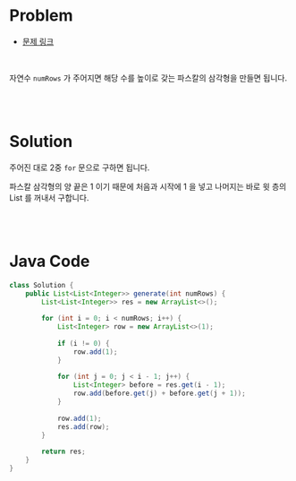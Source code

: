 # Problem

- [문제 링크](https://leetcode.com/problems/pascals-triangle/)

<br>

자연수 `numRows` 가 주어지면 해당 수를 높이로 갖는 파스칼의 삼각형을 만들면 됩니다.

<br><br>

# Solution

주어진 대로 2중 `for` 문으로 구하면 됩니다.

파스칼 삼각형의 양 끝은 1 이기 때문에 처음과 시작에 1 을 넣고 나머지는 바로 윗 층의 List 를 꺼내서 구합니다.

<br><br>

# Java Code

```java
class Solution {
    public List<List<Integer>> generate(int numRows) {
        List<List<Integer>> res = new ArrayList<>();
        
        for (int i = 0; i < numRows; i++) {
            List<Integer> row = new ArrayList<>(1);
            
            if (i != 0) {
                row.add(1);
            }
            
            for (int j = 0; j < i - 1; j++) {
                List<Integer> before = res.get(i - 1);
                row.add(before.get(j) + before.get(j + 1));
            }
            
            row.add(1);
            res.add(row);
        }
        
        return res;
    }
}
```
